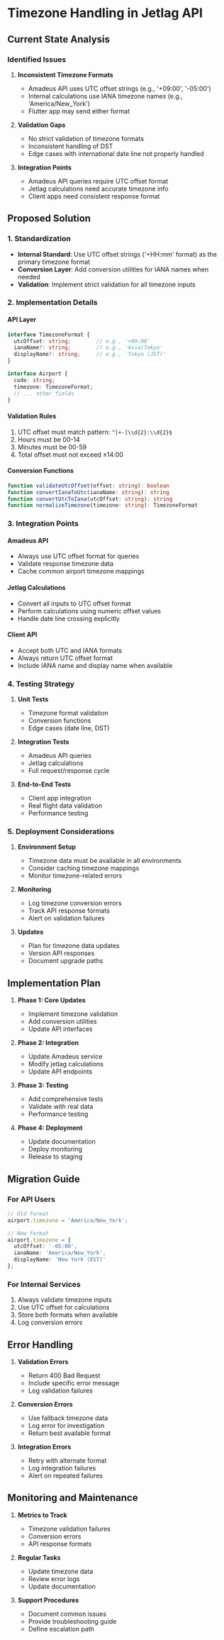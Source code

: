 # Timezone Handling in Jetlag API

## Current State Analysis

### Identified Issues
1. **Inconsistent Timezone Formats**
   - Amadeus API uses UTC offset strings (e.g., '+09:00', '-05:00')
   - Internal calculations use IANA timezone names (e.g., 'America/New_York')
   - Flutter app may send either format

2. **Validation Gaps**
   - No strict validation of timezone formats
   - Inconsistent handling of DST
   - Edge cases with international date line not properly handled

3. **Integration Points**
   - Amadeus API queries require UTC offset format
   - Jetlag calculations need accurate timezone info
   - Client apps need consistent response format

## Proposed Solution

### 1. Standardization
- **Internal Standard**: Use UTC offset strings ('+HH:mm' format) as the primary timezone format
- **Conversion Layer**: Add conversion utilities for IANA names when needed
- **Validation**: Implement strict validation for all timezone inputs

### 2. Implementation Details

#### API Layer
```typescript
interface TimezoneFormat {
  utcOffset: string;        // e.g., '+09:00'
  ianaName?: string;        // e.g., 'Asia/Tokyo'
  displayName?: string;     // e.g., 'Tokyo (JST)'
}

interface Airport {
  code: string;
  timezone: TimezoneFormat;
  // ... other fields
}
```

#### Validation Rules
1. UTC offset must match pattern: `^[+-]\\d{2}:\\d{2}$`
2. Hours must be 00-14
3. Minutes must be 00-59
4. Total offset must not exceed ±14:00

#### Conversion Functions
```typescript
function validateUtcOffset(offset: string): boolean
function convertIanaToUtc(ianaName: string): string
function convertUtcToIana(utcOffset: string): string
function normalizeTimezone(timezone: string): TimezoneFormat
```

### 3. Integration Points

#### Amadeus API
- Always use UTC offset format for queries
- Validate response timezone data
- Cache common airport timezone mappings

#### Jetlag Calculations
- Convert all inputs to UTC offset format
- Perform calculations using numeric offset values
- Handle date line crossing explicitly

#### Client API
- Accept both UTC and IANA formats
- Always return UTC offset format
- Include IANA name and display name when available

### 4. Testing Strategy

1. **Unit Tests**
   - Timezone format validation
   - Conversion functions
   - Edge cases (date line, DST)

2. **Integration Tests**
   - Amadeus API queries
   - Jetlag calculations
   - Full request/response cycle

3. **End-to-End Tests**
   - Client app integration
   - Real flight data validation
   - Performance testing

### 5. Deployment Considerations

1. **Environment Setup**
   - Timezone data must be available in all environments
   - Consider caching timezone mappings
   - Monitor timezone-related errors

2. **Monitoring**
   - Log timezone conversion errors
   - Track API response formats
   - Alert on validation failures

3. **Updates**
   - Plan for timezone data updates
   - Version API responses
   - Document upgrade paths

## Implementation Plan

1. **Phase 1: Core Updates**
   - Implement timezone validation
   - Add conversion utilities
   - Update API interfaces

2. **Phase 2: Integration**
   - Update Amadeus service
   - Modify jetlag calculations
   - Update API endpoints

3. **Phase 3: Testing**
   - Add comprehensive tests
   - Validate with real data
   - Performance testing

4. **Phase 4: Deployment**
   - Update documentation
   - Deploy monitoring
   - Release to staging

## Migration Guide

### For API Users
```typescript
// Old format
airport.timezone = 'America/New_York';

// New format
airport.timezone = {
  utcOffset: '-05:00',
  ianaName: 'America/New_York',
  displayName: 'New York (EST)'
};
```

### For Internal Services
1. Always validate timezone inputs
2. Use UTC offset for calculations
3. Store both formats when available
4. Log conversion errors

## Error Handling

1. **Validation Errors**
   - Return 400 Bad Request
   - Include specific error message
   - Log validation failures

2. **Conversion Errors**
   - Use fallback timezone data
   - Log error for investigation
   - Return best available format

3. **Integration Errors**
   - Retry with alternate format
   - Log integration failures
   - Alert on repeated failures

## Monitoring and Maintenance

1. **Metrics to Track**
   - Timezone validation failures
   - Conversion errors
   - API response formats

2. **Regular Tasks**
   - Update timezone data
   - Review error logs
   - Update documentation

3. **Support Procedures**
   - Document common issues
   - Provide troubleshooting guide
   - Define escalation path 